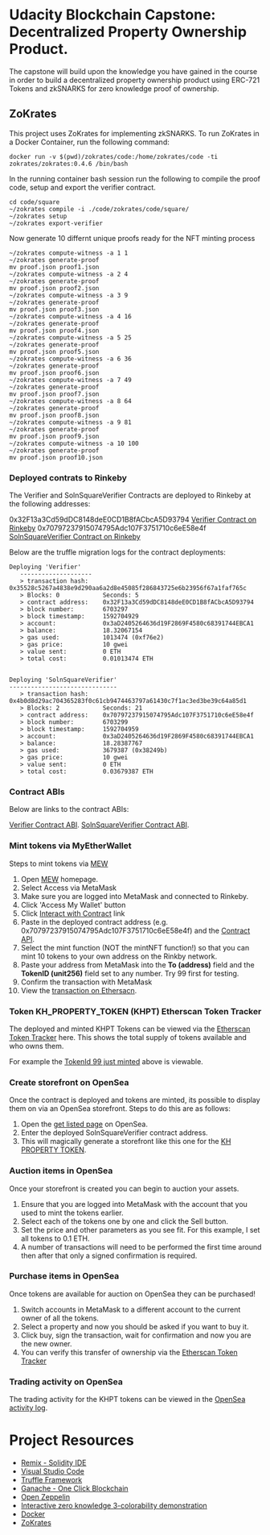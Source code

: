 # Udacity Blockchain Capstone: Decentralized Property Ownership Product.

The capstone will build upon the knowledge you have gained in the course in order to build a decentralized property ownership product using ERC-721 Tokens and zkSNARKS for zero knowledge proof of ownership.

## ZoKrates

This project uses ZoKrates for implementing zkSNARKS. To run ZoKrates in a Docker Container, run the following command:

```
docker run -v $(pwd)/zokrates/code:/home/zokrates/code -ti zokrates/zokrates:0.4.6 /bin/bash
```

In the running container bash session run the following to compile the proof code, setup and export the verifier contract.

```
cd code/square
~/zokrates compile -i ./code/zokrates/code/square/
~/zokrates setup
~/zokrates export-verifier
```

Now generate 10 differnt unique proofs ready for the NFT minting process

```
~/zokrates compute-witness -a 1 1
~/zokrates generate-proof
mv proof.json proof1.json
~/zokrates compute-witness -a 2 4
~/zokrates generate-proof
mv proof.json proof2.json
~/zokrates compute-witness -a 3 9
~/zokrates generate-proof
mv proof.json proof3.json
~/zokrates compute-witness -a 4 16
~/zokrates generate-proof
mv proof.json proof4.json
~/zokrates compute-witness -a 5 25
~/zokrates generate-proof
mv proof.json proof5.json
~/zokrates compute-witness -a 6 36
~/zokrates generate-proof
mv proof.json proof6.json
~/zokrates compute-witness -a 7 49
~/zokrates generate-proof
mv proof.json proof7.json
~/zokrates compute-witness -a 8 64
~/zokrates generate-proof
mv proof.json proof8.json
~/zokrates compute-witness -a 9 81
~/zokrates generate-proof
mv proof.json proof9.json
~/zokrates compute-witness -a 10 100
~/zokrates generate-proof
mv proof.json proof10.json
```

### Deployed contrats to Rinkeby

The Verifier and SolnSquareVerifier Contracts are deployed to Rinkeby at the following addresses:

0x32F13a3Cd59dDC8148deE0CD1B8fACbcA5D93794 [Verifier Contract on Rinkeby](https://rinkeby.etherscan.io/address/0x32F13a3Cd59dDC8148deE0CD1B8fACbcA5D93794)
0x70797237915074795Adc107F3751710c6eE58e4f [SolnSquareVerifier Contract on Rinkeby](https://rinkeby.etherscan.io/address/0x70797237915074795Adc107F3751710c6eE58e4f)

Below are the truffle migration logs for the contract deployments:

```
Deploying 'Verifier'
   --------------------
   > transaction hash:    0x35528c5267a4838e9d290aa6a2d8e45085f286843725e6b23956f67a1faf765c
   > Blocks: 0            Seconds: 5
   > contract address:    0x32F13a3Cd59dDC8148deE0CD1B8fACbcA5D93794
   > block number:        6703297
   > block timestamp:     1592704929
   > account:             0x3aD2405264636d19F2869F4580c68391744EBCA1
   > balance:             18.32067154
   > gas used:            1013474 (0xf76e2)
   > gas price:           10 gwei
   > value sent:          0 ETH
   > total cost:          0.01013474 ETH


Deploying 'SolnSquareVerifier'
------------------------------
   > transaction hash:    0x4b0d8d29ac704365283f0c61cb9474463797a61430c7f1ac3ed3be39c64a85d1
   > Blocks: 2            Seconds: 21
   > contract address:    0x70797237915074795Adc107F3751710c6eE58e4f
   > block number:        6703299
   > block timestamp:     1592704959
   > account:             0x3aD2405264636d19F2869F4580c68391744EBCA1
   > balance:             18.28387767
   > gas used:            3679387 (0x38249b)
   > gas price:           10 gwei
   > value sent:          0 ETH
   > total cost:          0.03679387 ETH
```

### Contract ABIs

Below are links to the contract ABIs:

[Verifier Contract ABI](eth-contracts/abiVerifier.json).
[SolnSquareVerifier Contract ABI](eth-contracts/abiSolnSquareVerifier.json).

### Mint tokens via MyEtherWallet

Steps to mint tokens via [MEW](www.myetherwallet.com)

1. Open [MEW](www.myetherwallet.com) homepage.
1. Select Access via MetaMask
1. Make sure you are logged into MetaMask and connected to Rinkeby.
1. Click 'Access My Wallet' button
1. Click [Interact with Contract](https://www.myetherwallet.com/interface/interact-with-contract) link
1. Paste in the deployed contract address (e.g. 0x70797237915074795Adc107F3751710c6eE58e4f) and the [Contract API](eth-contracts/abiSolnSquareVerifier.json).
1. Select the mint function (NOT the mintNFT function!) so that you can mint 10 tokens to your own address on the Rinkby network.
1. Paste your address from MetaMask into the __To (address)__ field and the __TokenID (unit256)__ field set to any number. Try 99 first for testing.
1. Confirm the transaction with MetaMask
1. View the [transaction on Ethersacn](https://rinkeby.etherscan.io/tx/0xe89898b71e9aea18e1bcaa1c2e0ab9574d5a732cb4efb244c28c93746cfd3af2).


### Token KH_PROPERTY_TOKEN (KHPT) Etherscan Token Tracker

The deployed and minted KHPT Tokens can be viewed via the [Etherscan Token Tracker](https://rinkeby.etherscan.io/token/0x70797237915074795adc107f3751710c6ee58e4f) here. This shows the total supply of tokens available and who owns them.

For example the [TokenId 99 just minted](https://rinkeby.etherscan.io/token/0x70797237915074795adc107f3751710c6ee58e4f?a=99) above is viewable.

### Create storefront on OpenSea

Once the contract is deployed and tokens are minted, its possible to display them on via an OpenSea storefront. Steps to do this are as follows:

1. Open the [get listed page](https://rinkeby.opensea.io/get-listed/step-two) on OpenSea.
1. Enter the deployed SolnSquareVerifier contract address.
1. This will magically generate a storefront like this one for the [KH PROPERTY TOKEN](https://rinkeby.opensea.io/assets/kh-property-token).

### Auction items in OpenSea

Once your storefront is created you can begin to auction your assets.

1. Ensure that you are logged into MetaMask with the account that you used to mint the tokens earlier.
1. Select each of the tokens one by one and click the Sell button.
1. Set the price and other parameters as you see fit. For this example, I set all tokens to 0.1 ETH.
1. A number of transactions will need to be performed the first time around then after that only a signed confirmation is required.

### Purchase items in OpenSea

Once tokens are available for auction on OpenSea they can be purchased!

1. Switch accounts in MetaMask to a different account to the current owner of all the tokens.
1. Select a property and now you should be asked if you want to buy it.
1. Click buy, sign the transaction, wait for confirmation and now you are the new owner.
1. You can verify this transfer of ownership via the [Etherscan Token Tracker](https://rinkeby.etherscan.io/token/0x70797237915074795adc107f3751710c6ee58e4f)

### Trading activity on OpenSea

The trading activity for the KHPT tokens can be viewed in the [OpenSea activity log](https://rinkeby.opensea.io/activity/kh-property-token).

# Project Resources

* [Remix - Solidity IDE](https://remix.ethereum.org/)
* [Visual Studio Code](https://code.visualstudio.com/)
* [Truffle Framework](https://truffleframework.com/)
* [Ganache - One Click Blockchain](https://truffleframework.com/ganache)
* [Open Zeppelin ](https://openzeppelin.org/)
* [Interactive zero knowledge 3-colorability demonstration](http://web.mit.edu/~ezyang/Public/graph/svg.html)
* [Docker](https://docs.docker.com/install/)
* [ZoKrates](https://github.com/Zokrates/ZoKrates)
